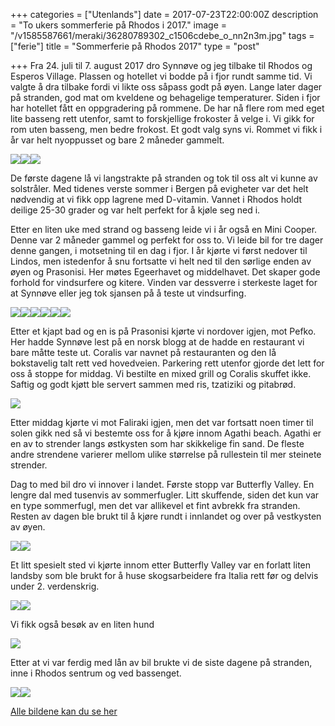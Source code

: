 +++
categories = ["Utenlands"]
date = 2017-07-23T22:00:00Z
description = "To ukers sommerferie på Rhodos i 2017."
image = "/v1585587661/meraki/36280789302_c1506cdebe_o_nn2n3m.jpg"
tags = ["ferie"]
title = "Sommerferie på Rhodos 2017"
type = "post"

+++
Fra 24. juli til 7. august 2017 dro Synnøve og jeg tilbake til Rhodos og Esperos Village. Plassen og hotellet vi bodde på i fjor rundt samme tid. Vi valgte å dra tilbake fordi vi likte oss såpass godt på øyen. Lange later dager på stranden, god mat om kveldene og behagelige temperaturer. Siden i fjor har hotellet fått en oppgradering på rommene. De har nå flere rom med eget lite basseng rett utenfor, samt to forskjellige frokoster å velge i. Vi gikk for rom uten basseng, men bedre frokost. Et godt valg syns vi. Rommet vi fikk i år var helt nyoppusset og bare 2 måneder gammelt.

![](https://res.cloudinary.com/meraki-images/image/upload/v1585683202/meraki/Rhodos2017-10_s4goxg.jpg)![](https://res.cloudinary.com/meraki-images/image/upload/v1585683216/meraki/Rhodos2017-12_kgqeme.jpg)![](https://res.cloudinary.com/meraki-images/image/upload/v1585683220/meraki/Rhodos2017-15_zoysvi.jpg)

De første dagene lå vi langstrakte på stranden og tok til oss alt vi kunne av solstråler. Med tidenes verste sommer i Bergen på evigheter var det helt nødvendig at vi fikk opp lagrene med D-vitamin. Vannet i Rhodos holdt deilige 25-30 grader og var helt perfekt for å kjøle seg ned i.

Etter en liten uke med strand og basseng leide vi i år også en Mini Cooper. Denne var 2 måneder gammel og perfekt for oss to. Vi leide bil for tre dager denne gangen, i motsetning til en dag i fjor. I år kjørte vi først nedover til Lindos, men istedenfor å snu fortsatte vi helt ned til den sørlige enden av øyen og Prasonisi. Her møtes Egeerhavet og middelhavet. Det skaper gode forhold for vindsurfere og kitere. Vinden var dessverre i sterkeste laget for at Synnøve eller jeg tok sjansen på å teste ut vindsurfing.

![](https://res.cloudinary.com/meraki-images/image/upload/v1585683262/meraki/Rhodos2017-100_szmd1f.jpg)![](https://res.cloudinary.com/meraki-images/image/upload/v1585683278/meraki/Rhodos2017-16_yiwdvd.jpg)![](https://res.cloudinary.com/meraki-images/image/upload/v1585683282/meraki/Rhodos2017-17_bkclys.jpg)![](https://res.cloudinary.com/meraki-images/image/upload/v1585683288/meraki/Rhodos2017-26_zgrafg.jpg)![](https://res.cloudinary.com/meraki-images/image/upload/v1585683304/meraki/Rhodos2017-48_xspdjk.jpg)![](https://res.cloudinary.com/meraki-images/image/upload/v1585683310/meraki/Rhodos2017-51_ipz5pc.jpg)

Etter et kjapt bad og en is på Prasonisi kjørte vi nordover igjen, mot Pefko. Her hadde Synnøve lest på en norsk blogg at de hadde en restaurant vi bare måtte teste ut. Coralis var navnet på restauranten og den lå bokstavelig talt rett ved hovedveien. Parkering rett utenfor gjorde det lett for oss å stoppe for middag. Vi bestilte en mixed grill og Coralis skuffet ikke. Saftig og godt kjøtt ble servert sammen med ris, tzatiziki og pitabrød.

![](https://res.cloudinary.com/meraki-images/image/upload/v1585683391/meraki/Rhodos2017_mobilbilder-98_ogelk7.jpg)

Etter middag kjørte vi mot Faliraki igjen, men det var fortsatt noen timer til solen gikk ned så vi bestemte oss for å kjøre innom Agathi beach. Agathi er en av to strender langs østkysten som har skikkelige fin sand. De fleste andre strendene varierer mellom ulike størrelse på rullestein til mer steinete strender.

Dag to med bil dro vi innover i landet. Første stopp var Butterfly Valley. En lengre dal med tusenvis av sommerfugler. Litt skuffende, siden det kun var en type sommerfugl, men det var allikevel et fint avbrekk fra stranden. Resten av dagen ble brukt til å kjøre rundt i innlandet og over på vestkysten av øyen.

![](https://res.cloudinary.com/meraki-images/image/upload/v1585683423/meraki/Rhodos2017-65_k2oooa.jpg)![](https://res.cloudinary.com/meraki-images/image/upload/v1585683429/meraki/Rhodos2017-67_z2dnw7.jpg)

Et litt spesielt sted vi kjørte innom etter Butterfly Valley var en forlatt liten landsby som ble brukt for å huse skogsarbeidere fra Italia rett før og delvis under 2. verdenskrig.

![](https://res.cloudinary.com/meraki-images/image/upload/v1585683442/meraki/Rhodos2017-79_j3sga6.jpg)![](https://res.cloudinary.com/meraki-images/image/upload/v1585683447/meraki/Rhodos2017-83_pdbyio.jpg)

Vi fikk også besøk av en liten hund

![](https://res.cloudinary.com/meraki-images/image/upload/v1585683457/meraki/Rhodos2017-92_fkxvac.jpg)

Etter at vi var ferdig med lån av bil brukte vi de siste dagene på stranden, inne i Rhodos sentrum og ved bassenget.

![](https://res.cloudinary.com/meraki-images/image/upload/v1585683484/meraki/Rhodos2017-148_o5dpl0.jpg)![](https://res.cloudinary.com/meraki-images/image/upload/v1585683489/meraki/Rhodos2017-151_z8ayzb.jpg)

[Alle bildene kan du se her](https://www.flickr.com/photos/136910559@N03/albums/72157687258722686)